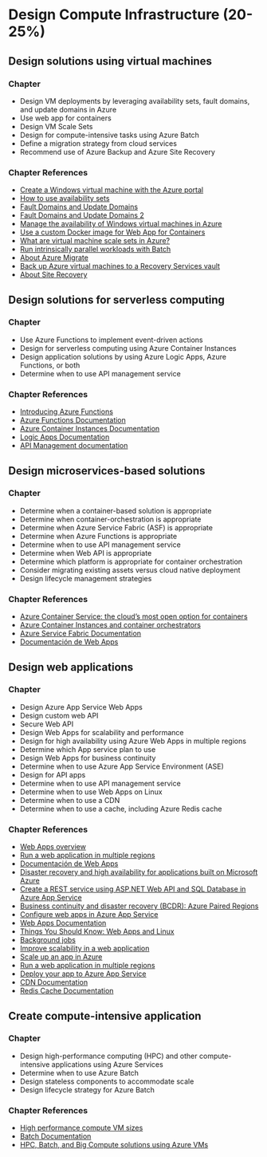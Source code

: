 # Design Compute Infrastructure (20-25%)

## Design solutions using virtual machines

### Chapter

* Design VM deployments by leveraging availability sets, fault domains, and update domains in Azure
* Use web app for containers
* Design VM Scale Sets
* Design for compute-intensive tasks using Azure Batch
* Define a migration strategy from cloud services
* Recommend use of Azure Backup and Azure Site Recovery

### Chapter References

* [Create a Windows virtual machine with the Azure portal](https://docs.microsoft.com/en-us/azure/virtual-machines/windows/quick-create-portal)
* [How to use availability sets](https://docs.microsoft.com/en-us/azure/virtual-machines/windows/tutorial-availability-sets)
* [Fault Domains and Update Domains](https://blogs.msdn.microsoft.com/plankytronixx/2015/05/01/azure-exam-prep-fault-domains-and-update-domains/)
* [Fault Domains and Update Domains 2](https://docs.microsoft.com/en-us/azure/virtual-machines/windows/regions-and-availability)
* [Manage the availability of Windows virtual machines in Azure](https://docs.microsoft.com/en-us/azure/virtual-machines/windows/manage-availability)
* [Use a custom Docker image for Web App for Containers](https://docs.microsoft.com/en-us/azure/app-service/containers/tutorial-custom-docker-image)
* [What are virtual machine scale sets in Azure?](https://docs.microsoft.com/en-us/azure/virtual-machine-scale-sets/virtual-machine-scale-sets-overview)
* [Run intrinsically parallel workloads with Batch](https://docs.microsoft.com/en-us/azure/batch/batch-technical-overview)
* [About Azure Migrate](https://docs.microsoft.com/en-us/azure/migrate/migrate-overview)
* [Back up Azure virtual machines to a Recovery Services vault](https://docs.microsoft.com/en-us/azure/backup/backup-azure-arm-vms)
* [About Site Recovery](https://docs.microsoft.com/en-us/azure/site-recovery/site-recovery-overview)

## Design solutions for serverless computing

### Chapter

* Use Azure Functions to implement event-driven actions
* Design for serverless computing using Azure Container Instances
* Design application solutions by using Azure Logic Apps, Azure Functions, or both
* Determine when to use API management service

### Chapter References

* [Introducing Azure Functions](https://azure.microsoft.com/en-us/blog/introducing-azure-functions/)
* [Azure Functions Documentation](https://docs.microsoft.com/en-us/azure/azure-functions/)
* [Azure Container Instances Documentation](https://docs.microsoft.com/en-us/azure/container-instances/)
* [Logic Apps Documentation](https://docs.microsoft.com/en-us/azure/logic-apps/)
* [API Management documentation](https://docs.microsoft.com/en-us/azure/api-management/)

## Design microservices-based solutions

### Chapter

* Determine when a container-based solution is appropriate
* Determine when container-orchestration is appropriate
* Determine when Azure Service Fabric (ASF) is appropriate
* Determine when Azure Functions is appropriate
* Determine when to use API management service
* Determine when Web API is appropriate
* Determine which platform is appropriate for container orchestration
* Consider migrating existing assets versus cloud native deployment
* Design lifecycle management strategies

### Chapter References

* [Azure Container Service: the cloud’s most open option for containers](https://azure.microsoft.com/en-us/blog/azure-container-service-the-cloud-s-most-open-option-for-containers/)
* [Azure Container Instances and container orchestrators](https://docs.microsoft.com/en-us/azure/container-instances/container-instances-orchestrator-relationship)
* [Azure Service Fabric Documentation](https://docs.microsoft.com/en-us/azure/service-fabric/)
* [Documentación de Web Apps](https://docs.microsoft.com/es-es/azure/app-service/)

## Design web applications

### Chapter

* Design Azure App Service Web Apps
* Design custom web API
* Secure Web API
* Design Web Apps for scalability and performance
* Design for high availability using Azure Web Apps in multiple regions
* Determine which App service plan to use
* Design Web Apps for business continuity
* Determine when to use Azure App Service Environment (ASE)
* Design for API apps
* Determine when to use API management service
* Determine when to use Web Apps on Linux
* Determine when to use a CDN
* Determine when to use a cache, including Azure Redis cache

### Chapter References

* [Web Apps overview](https://docs.microsoft.com/en-us/azure/app-service-web/app-service-web-overview)
* [Run a web application in multiple regions](https://docs.microsoft.com/en-us/azure/architecture/reference-architectures/managed-web-app/multi-region-web-app)
* [Documentación de Web Apps](https://docs.microsoft.com/es-es/azure/app-service/)
* [Disaster recovery and high availability for applications built on Microsoft Azure](https://docs.microsoft.com/en-us/azure/architecture/resiliency/disaster-recovery-azure-applications)
* [Create a REST service using ASP.NET Web API and SQL Database in Azure App Service](https://docs.microsoft.com/en-us/azure/app-service/app-service-web-tutorial-dotnet-sqldatabase)
* [Business continuity and disaster recovery (BCDR): Azure Paired Regions](https://docs.microsoft.com/en-us/azure/best-practices-availability-paired-regions)
* [Configure web apps in Azure App Service](https://docs.microsoft.com/en-us/azure/app-service-web/web-sites-configure)
* [Web Apps Documentation](https://docs.microsoft.com/en-us/azure/app-service-web/websites-webjobs-resources)
* [Things You Should Know: Web Apps and Linux](https://blogs.msdn.microsoft.com/waws/2017/09/08/things-you-should-know-web-apps-and-linux/)
* [Background jobs](https://docs.microsoft.com/en-us/azure/architecture/best-practices/background-jobs)
* [Improve scalability in a web application](https://docs.microsoft.com/en-us/azure/architecture/reference-architectures/managed-web-app/scalable-web-app)
* [Scale up an app in Azure](https://docs.microsoft.com/en-us/azure/app-service-web/web-sites-scale)
* [Run a web application in multiple regions](https://docs.microsoft.com/en-us/azure/architecture/reference-architectures/managed-web-app/multi-region-web-app)
* [Deploy your app to Azure App Service](https://docs.microsoft.com/en-us/azure/app-service-web/web-sites-deploy)
* [CDN Documentation](https://docs.microsoft.com/en-us/azure/cdn/)
* [Redis Cache Documentation](https://docs.microsoft.com/en-us/azure/redis-cache/)

## Create compute-intensive application

### Chapter

* Design high-performance computing (HPC) and other compute-intensive applications using Azure Services
* Determine when to use Azure Batch
* Design stateless components to accommodate scale
* Design lifecycle strategy for Azure Batch

### Chapter References

* [High performance compute VM sizes](https://docs.microsoft.com/en-us/azure/virtual-machines/windows/sizes-hpc?toc=%2Fazure%2Fvirtual-machines%2Fwindows%2Ftoc.json)
* [Batch Documentation](https://docs.microsoft.com/en-us/azure/batch/)
* [HPC, Batch, and Big Compute solutions using Azure VMs](https://docs.microsoft.com/en-us/azure/virtual-machines/linux/high-performance-computing)
